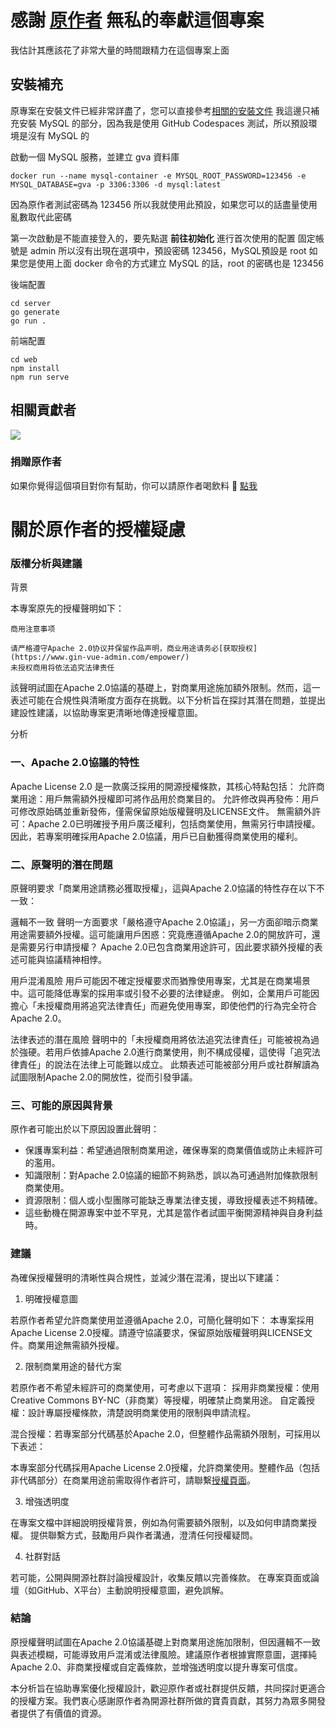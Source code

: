 # 感謝 [原作者](https://www.gin-vue-admin.com/about/join.html) 無私的奉獻這個專案

我估計其應該花了非常大量的時間跟精力在這個專案上面

## 安裝補充

原專案在安裝文件已經非常詳盡了，您可以直接參考[相關的安裝文件](https://github.com/flipped-aurora/gin-vue-admin/blob/main/README.md)
我這邊只補充安裝 MySQL 的部分，因為我是使用 GitHub Codespaces 測試，所以預設環境是沒有 MySQL 的

啟動一個 MySQL 服務，並建立 gva 資料庫

```
docker run --name mysql-container -e MYSQL_ROOT_PASSWORD=123456 -e MYSQL_DATABASE=gva -p 3306:3306 -d mysql:latest
```

因為原作者測試密碼為 123456 所以我就使用此預設，如果您可以的話盡量使用亂數取代此密碼

第一次啟動是不能直接登入的，要先點選 **前往初始化** 進行首次使用的配置
固定帳號是 admin 所以沒有出現在選項中，預設密碼 123456，MySQL預設是 root
如果您是使用上面 docker 命令的方式建立 MySQL 的話，root 的密碼也是 123456

後端配置

```
cd server
go generate
go run .
```

前端配置

```
cd web
npm install
npm run serve
```

## 相關貢獻者

<a href="https://github.com/flipped-aurora/gin-vue-admin/graphs/contributors">
  <img src="https://contrib.rocks/image?repo=flipped-aurora/gin-vue-admin" />
</a>

### 捐贈原作者

如果你覺得這個項目對你有幫助，你可以請原作者喝飲料 :tropical_drink: [點我](https://www.gin-vue-admin.com/coffee/index.html)

# 關於原作者的授權疑慮

### 版權分析與建議

背景

本專案原先的授權聲明如下：

```
商用注意事项

请严格遵守Apache 2.0协议并保留作品声明，商业用途请务必[获取授权](https://www.gin-vue-admin.com/empower/)  
未授权商用将依法追究法律责任
```

該聲明試圖在Apache 2.0協議的基礎上，對商業用途施加額外限制。然而，這一表述可能在合規性與清晰度方面存在挑戰。以下分析旨在探討其潛在問題，並提出建設性建議，以協助專案更清晰地傳達授權意圖。

分析

### 一、Apache 2.0協議的特性
Apache License 2.0 是一款廣泛採用的開源授權條款，其核心特點包括：
允許商業用途：用戶無需額外授權即可將作品用於商業目的。
允許修改與再發佈：用戶可修改原始碼並重新發佈，僅需保留原始版權聲明及LICENSE文件。
無需額外許可：Apache 2.0已明確授予用戶廣泛權利，包括商業使用，無需另行申請授權。
因此，若專案明確採用Apache 2.0協議，用戶已自動獲得商業使用的權利。

### 二、原聲明的潛在問題

原聲明要求「商業用途請務必獲取授權」，這與Apache 2.0協議的特性存在以下不一致：

邏輯不一致
聲明一方面要求「嚴格遵守Apache 2.0協議」，另一方面卻暗示商業用途需要額外授權。這可能讓用戶困惑：究竟應遵循Apache 2.0的開放許可，還是需要另行申請授權？
Apache 2.0已包含商業用途許可，因此要求額外授權的表述可能與協議精神相悖。

用戶混淆風險
用戶可能因不確定授權要求而猶豫使用專案，尤其是在商業場景中。這可能降低專案的採用率或引發不必要的法律疑慮。
例如，企業用戶可能因擔心「未授權商用將追究法律責任」而避免使用專案，即使他們的行為完全符合Apache 2.0。

法律表述的潛在風險
聲明中的「未授權商用將依法追究法律責任」可能被視為過於強硬。若用戶依據Apache 2.0進行商業使用，則不構成侵權，這使得「追究法律責任」的說法在法律上可能難以成立。
此類表述可能被部分用戶或社群解讀為試圖限制Apache 2.0的開放性，從而引發爭議。

### 三、可能的原因與背景

原作者可能出於以下原因設置此聲明：
- 保護專案利益：希望通過限制商業用途，確保專案的商業價值或防止未經許可的濫用。
- 知識限制：對Apache 2.0協議的細節不夠熟悉，誤以為可通過附加條款限制商業使用。
- 資源限制：個人或小型團隊可能缺乏專業法律支援，導致授權表述不夠精確。
- 這些動機在開源專案中並不罕見，尤其是當作者試圖平衡開源精神與自身利益時。

### 建議

為確保授權聲明的清晰性與合規性，並減少潛在混淆，提出以下建議：

1. 明確授權意圖

若原作者希望允許商業使用並遵循Apache 2.0，可簡化聲明如下：
本專案採用Apache License 2.0授權。請遵守協議要求，保留原始版權聲明與LICENSE文件。商業用途無需額外授權。

2. 限制商業用途的替代方案

若原作者不希望未經許可的商業使用，可考慮以下選項：
採用非商業授權：使用Creative Commons BY-NC（非商業）等授權，明確禁止商業用途。
自定義授權：設計專屬授權條款，清楚說明商業使用的限制與申請流程。

混合授權：若專案部分代碼基於Apache 2.0，但整體作品需額外限制，可採用以下表述：

本專案部分代碼採用Apache License 2.0授權，允許商業使用。整體作品（包括非代碼部分）在商業用途前需取得作者許可，請聯繫[授權頁面](https://www.gin-vue-admin.com/empower/)。

3. 增強透明度

在專案文檔中詳細說明授權背景，例如為何需要額外限制，以及如何申請商業授權。
提供聯繫方式，鼓勵用戶與作者溝通，澄清任何授權疑問。

4. 社群對話

若可能，公開與開源社群討論授權設計，收集反饋以完善條款。
在專案頁面或論壇（如GitHub、X平台）主動說明授權意圖，避免誤解。

### 結論

原授權聲明試圖在Apache 2.0協議基礎上對商業用途施加限制，但因邏輯不一致與表述模糊，可能導致用戶混淆或法律風險。建議原作者根據實際意圖，選擇純Apache 2.0、非商業授權或自定義條款，並增強透明度以提升專案可信度。

本分析旨在協助專案優化授權設計，歡迎原作者或社群提供反饋，共同探討更適合的授權方案。我們衷心感謝原作者為開源社群所做的寶貴貢獻，其努力為眾多開發者提供了有價值的資源。
